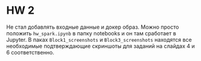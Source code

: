 # HW 2

Не стал добавлять входные данные и докер образ.
Можно просто положить `hw_spark.ipynb` в папку notebooks и он там сработает в Jupyter.
В паках `Block1_screenshots` и `Block3_screenshots` находятся все необходимые подтверждающие скриншоты для заданий на слайдах 4 и 6 соответственно.